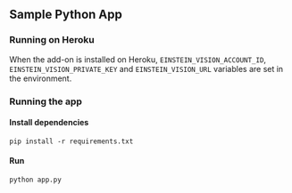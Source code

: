 ## Sample Python App

### Running on Heroku
When the add-on is installed on Heroku, `EINSTEIN_VISION_ACCOUNT_ID`, `EINSTEIN_VISION_PRIVATE_KEY` and `EINSTEIN_VISION_URL` variables are set in the environment.

### Running the app
#### Install dependencies
  `pip install -r requirements.txt`

#### Run
  `python app.py`
